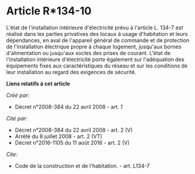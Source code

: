 # Article R*134-10

L'état de l'installation intérieure d'électricité prévu à l'article L. 134-7 est réalisé dans les parties privatives des
locaux à usage d'habitation et leurs dépendances, en aval de l'appareil général de commande et de protection de
l'installation électrique propre à chaque logement, jusqu'aux bornes d'alimentation ou jusqu'aux socles des prises de
courant. L'état de l'installation intérieure d'électricité porte également sur l'adéquation des équipements fixes aux
caractéristiques du réseau et sur les conditions de leur installation au regard des exigences de sécurité.

**Liens relatifs à cet article**

_Créé par_:

  - Décret n°2008-384 du 22 avril 2008 - art. 1

_Cité par_:

  - Décret n°2008-384 du 22 avril 2008 - art. 2 (V)
  - Arrêté du 8 juillet 2008 - art. 2 (VT)
  - Décret n°2016-1105 du 11 août 2016 - art. 2 (V)

_Cite_:

  - Code de la construction et de l'habitation. - art. L134-7
